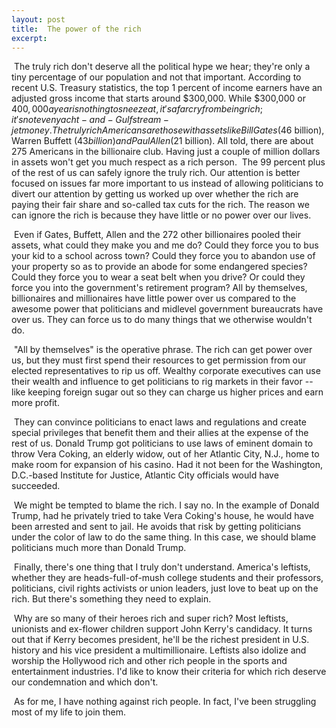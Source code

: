 ```yaml
---
layout: post
title:  The power of the rich
excerpt:
---
```












 The truly rich don't deserve all the political hype we hear; they're only a tiny percentage of our population and not that important. According to recent U.S. Treasury statistics, the top 1 percent of income earners have an adjusted gross income that starts around $300,000. While $300,000 or $400,000 a year is nothing to sneeze at, it's a far cry from being rich; it's not even yacht-and-Gulfstream-jet money. The truly rich Americans are those with assets like Bill Gates ($46 billion), Warren Buffett ($43 billion) and Paul Allen ($21 billion). All told, there are about 275 Americans in the billionaire club. Having just a couple of million dollars in assets won't get you much respect as a rich person.  The 99 percent plus of the rest of us can safely ignore the truly rich. Our attention is better focused on issues far more important to us instead of allowing politicians to divert our attention by getting us worked up over whether the rich are paying their fair share and so-called tax cuts for the rich. The reason we can ignore the rich is because they have little or no power over our lives.

 Even if Gates, Buffett, Allen and the 272 other billionaires pooled their assets, what could they make you and me do? Could they force you to bus your kid to a school across town? Could they force you to abandon use of your property so as to provide an abode for some endangered species? Could they force you to wear a seat belt when you drive? Or could they force you into the government's retirement program? All by themselves, billionaires and millionaires have little power over us compared to the awesome power that politicians and midlevel government bureaucrats have over us. They can force us to do many things that we otherwise wouldn't do.

 "All by themselves" is the operative phrase. The rich can get power over us, but they must first spend their resources to get permission from our elected representatives to rip us off. Wealthy corporate executives can use their wealth and influence to get politicians to rig markets in their favor -- like keeping foreign sugar out so they can charge us higher prices and earn more profit.

 They can convince politicians to enact laws and regulations and create special privileges that benefit them and their allies at the expense of the rest of us. Donald Trump got politicians to use laws of eminent domain to throw Vera Coking, an elderly widow, out of her Atlantic City, N.J., home to make room for expansion of his casino. Had it not been for the Washington, D.C.-based Institute for Justice, Atlantic City officials would have succeeded.

 We might be tempted to blame the rich. I say no. In the example of Donald Trump, had he privately tried to take Vera Coking's house, he would have been arrested and sent to jail. He avoids that risk by getting politicians under the color of law to do the same thing. In this case, we should blame politicians much more than Donald Trump.

 Finally, there's one thing that I truly don't understand. America's leftists, whether they are heads-full-of-mush college students and their professors, politicians, civil rights activists or union leaders, just love to beat up on the rich. But there's something they need to explain.

 Why are so many of their heroes rich and super rich? Most leftists, unionists and ex-flower children support John Kerry's candidacy. It turns out that if Kerry becomes president, he'll be the richest president in U.S. history and his vice president a multimillionaire. Leftists also idolize and worship the Hollywood rich and other rich people in the sports and entertainment industries. I'd like to know their criteria for which rich deserve our condemnation and which don't.

 As for me, I have nothing against rich people. In fact, I've been struggling most of my life to join them.


